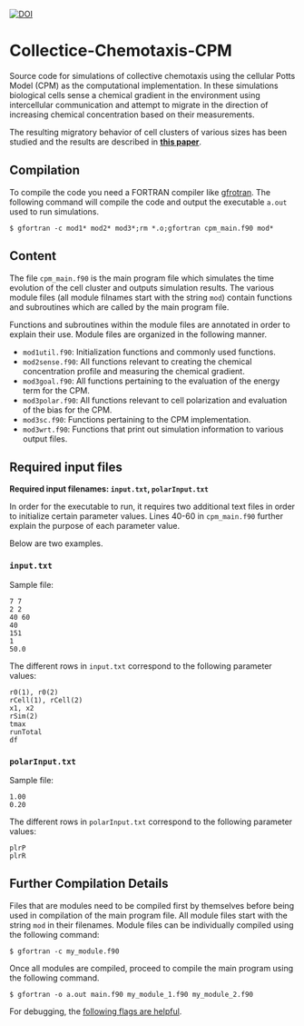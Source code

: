 [![DOI](https://zenodo.org/badge/22525/varennes/collectice-chemotaxis-cpm.svg)](https://zenodo.org/badge/latestdoi/22525/varennes/collectice-chemotaxis-cpm)

# Collectice-Chemotaxis-CPM

Source code for simulations of collective chemotaxis using the cellular Potts Model (CPM) as the computational implementation. In these simulations biological cells sense a chemical gradient in the environment using intercellular communication and attempt to migrate in the direction of increasing chemical concentration based on their measurements.

The resulting migratory behavior of cell clusters of various sizes has been studied and the results are described in [**this paper**](http://arxiv.org/abs/1605.00712).

## Compilation

To compile the code you need a FORTRAN compiler like [gfrotran](https://gcc.gnu.org/fortran/). The following command will compile the code and output the executable `a.out` used to run simulations.

`$ gfortran -c mod1* mod2* mod3*;rm *.o;gfortran cpm_main.f90 mod*`

## Content

The file `cpm_main.f90` is the main program file which simulates the time evolution of the cell cluster and outputs simulation results. The various module files (all module filnames start with the string `mod`) contain functions and subroutines which are called by the main program file.

Functions and subroutines within the module files are annotated in order to explain their use. Module files are organized in the following manner.
- `mod1util.f90`: Initialization functions and commonly used functions.
- `mod2sense.f90`: All functions relevant to creating the chemical concentration profile and measuring the chemical gradient.
- `mod3goal.f90`: All functions pertaining to the evaluation of the energy term for the CPM.
- `mod3polar.f90`: All functions relevant to cell polarization and evaluation of the bias for the CPM.
- `mod3sc.f90`: Functions pertaining to the CPM implementation.
- `mod3wrt.f90`: Functions that print out simulation information to various output files.

## Required input files

**Required input filenames: `input.txt`, `polarInput.txt`**

In order for the executable to run, it requires two additional text files in order to initialize certain parameter values. Lines 40-60 in `cpm_main.f90` further explain the purpose of each parameter value.

Below are two examples.

### `input.txt`

Sample file:
```
7 7
2 2
40 60
40
151
1
50.0
```

The different rows in `input.txt` correspond to the following parameter values:
```
r0(1), r0(2)
rCell(1), rCell(2)
x1, x2
rSim(2)
tmax
runTotal
df
```

### `polarInput.txt`

Sample file:
```
1.00
0.20
```

The different rows in `polarInput.txt` correspond to the following parameter values:
```
plrP
plrR
```

## Further Compilation Details

Files that are modules need to be compiled first by themselves before being used in compilation of the main program file. All module files start with the string `mod` in their filenames.
Module files can be individually compiled using the following command:

`$ gfortran -c my_module.f90`

Once all modules are compiled, proceed to compile the main program using the following command.

`$ gfortran -o a.out main.f90 my_module_1.f90 my_module_2.f90 `

For debugging, the [following flags are helpful](http://stackoverflow.com/questions/3676322/what-flags-do-you-set-for-your-gfortran-debugger-compiler-to-catch-faulty-code).
